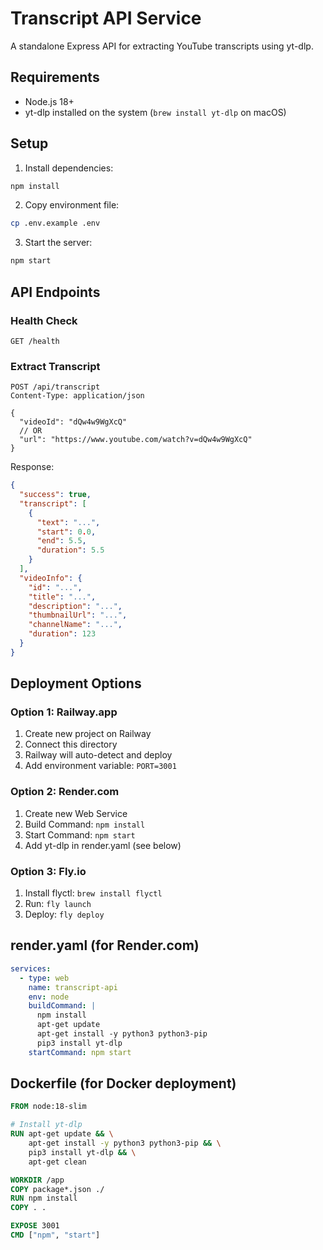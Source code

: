 # Transcript API Service

A standalone Express API for extracting YouTube transcripts using yt-dlp.

## Requirements

- Node.js 18+
- yt-dlp installed on the system (`brew install yt-dlp` on macOS)

## Setup

1. Install dependencies:
```bash
npm install
```

2. Copy environment file:
```bash
cp .env.example .env
```

3. Start the server:
```bash
npm start
```

## API Endpoints

### Health Check
```
GET /health
```

### Extract Transcript
```
POST /api/transcript
Content-Type: application/json

{
  "videoId": "dQw4w9WgXcQ"
  // OR
  "url": "https://www.youtube.com/watch?v=dQw4w9WgXcQ"
}
```

Response:
```json
{
  "success": true,
  "transcript": [
    {
      "text": "...",
      "start": 0.0,
      "end": 5.5,
      "duration": 5.5
    }
  ],
  "videoInfo": {
    "id": "...",
    "title": "...",
    "description": "...",
    "thumbnailUrl": "...",
    "channelName": "...",
    "duration": 123
  }
}
```

## Deployment Options

### Option 1: Railway.app
1. Create new project on Railway
2. Connect this directory
3. Railway will auto-detect and deploy
4. Add environment variable: `PORT=3001`

### Option 2: Render.com
1. Create new Web Service
2. Build Command: `npm install`
3. Start Command: `npm start`
4. Add yt-dlp in render.yaml (see below)

### Option 3: Fly.io
1. Install flyctl: `brew install flyctl`
2. Run: `fly launch`
3. Deploy: `fly deploy`

## render.yaml (for Render.com)

```yaml
services:
  - type: web
    name: transcript-api
    env: node
    buildCommand: |
      npm install
      apt-get update
      apt-get install -y python3 python3-pip
      pip3 install yt-dlp
    startCommand: npm start
```

## Dockerfile (for Docker deployment)

```dockerfile
FROM node:18-slim

# Install yt-dlp
RUN apt-get update && \
    apt-get install -y python3 python3-pip && \
    pip3 install yt-dlp && \
    apt-get clean

WORKDIR /app
COPY package*.json ./
RUN npm install
COPY . .

EXPOSE 3001
CMD ["npm", "start"]
```
